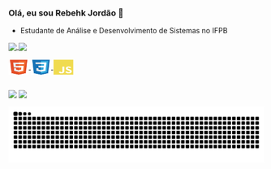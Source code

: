 ### Olá, eu sou Rebehk Jordão 👋

- Estudante de Análise e Desenvolvimento de Sistemas no IFPB
<div style="justify-content: center";>
<a href="https://github.com/Rebehk" >
  <img height="180em"  align="center" src="https://github-readme-stats.vercel.app/api?username=Rebehk&show_icons=true&theme=github_dark&include_all_commits=true&count_private=true"/>
  <img height="180em" align="center" src="https://github-readme-stats.vercel.app/api/top-langs/?username=Rebehk&layout=compact&langs_count=7&theme=github_dark"/>
</div>

<div style="display: inline_block"><br>
 
  <img align="center" alt="HTML" height="30" width="40" src="https://raw.githubusercontent.com/devicons/devicon/master/icons/html5/html5-original.svg">
  <img align="center" alt="CSS" height="30" width="40" src="https://raw.githubusercontent.com/devicons/devicon/master/icons/css3/css3-original.svg">
  <img align="center" alt="Js" height="30" width="40" src="https://raw.githubusercontent.com/devicons/devicon/master/icons/javascript/javascript-plain.svg">
 </div>

##

<div> 
  
  <a href = "mailto:jordaorebehk@gmail.com"><img src="https://img.shields.io/badge/Gmail-D14836?style=for-the-badge&logo=gmail&logoColor=white" target="_blank"></a>
  <a href="https://www.linkedin.com/in/rebehkjordao" target="_blank"><img src="https://img.shields.io/badge/-LinkedIn-%230077B5?style=for-the-badge&logo=linkedin&logoColor=white" target="_blank"></a> 
  
  ![Snake animation](https://github.com/Rebehk/Rebehk/blob/output/github-contribution-grid-snake.svg)

</div>

